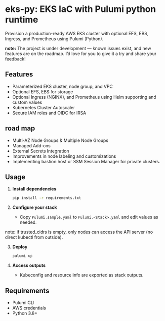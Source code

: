 # eks-py: EKS IaC with Pulumi python runtime

Provision a production-ready AWS EKS cluster with optional EFS, EBS, Ingress, and Prometheus using Pulumi (Python).

**note:** The project is under development — known issues exist, and new features are on the roadmap. I’d love for you to give it a try and share your feedback!


## Features

- Parameterized EKS cluster, node group, and VPC
- Optional EFS, EBS for storage
- Optional Ingress (NGINX), and Prometheus using Helm supporting and custom values
- Kubernetes Cluster Autoscaler
- Secure IAM roles and OIDC for IRSA


## road map

- Multi-AZ Node Groups & Multiple Node Groups
- Managed Add-ons
- External Secrets Integration
- Improvements in node labeling and customizations
- Implementing bastion host or SSM Session Manager for private clusters.



## Usage

1. **Install dependencies**
   ```sh
   pip install -r requirements.txt
   ```

2. **Configure your stack**
   - Copy `Pulumi.sample.yaml` to `Pulumi.<stack>.yaml` and edit values as needed.

note: if trusted_cidrs is empty, only nodes can access the API server (no direct kubectl from outside).

3. **Deploy**
   ```sh
   pulumi up
   ```

4. **Access outputs**
   - Kubeconfig and resource info are exported as stack outputs.



## Requirements

- Pulumi CLI
- AWS credentials
- Python 3.8+
